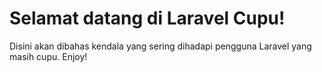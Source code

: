 Selamat datang di Laravel Cupu!
====================================

Disini akan dibahas kendala yang sering dihadapi pengguna Laravel yang masih cupu. Enjoy!
